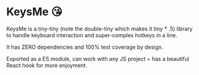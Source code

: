 # KeysMe 😘

KeysMe is a tiny-tiny (note the double-tiny which makes it tiny * .5) 
library to handle keyboard interaction and super-complex hotkeys in a line.

It has ZERO dependencies and 100% test coverage by design.

Exported as a ES module, can work with any JS project + 
has a beautiful React hook for more enjoyment.